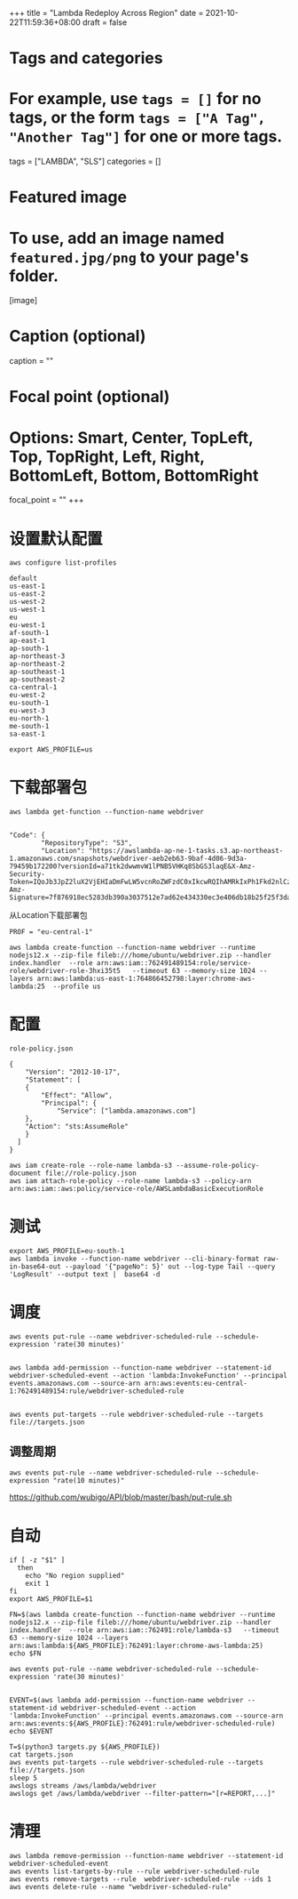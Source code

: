 +++
title = "Lambda Redeploy Across Region"
date = 2021-10-22T11:59:36+08:00
draft = false

# Tags and categories
# For example, use `tags = []` for no tags, or the form `tags = ["A Tag", "Another Tag"]` for one or more tags.
tags = ["LAMBDA", "SLS"]
categories = []

# Featured image
# To use, add an image named `featured.jpg/png` to your page's folder. 
[image]
  # Caption (optional)
  caption = ""

  # Focal point (optional)
  # Options: Smart, Center, TopLeft, Top, TopRight, Left, Right, BottomLeft, Bottom, BottomRight
  focal_point = ""
+++

# 设置默认配置

```
aws configure list-profiles

default
us-east-1
us-east-2
us-west-2
us-west-1
eu
eu-west-1
af-south-1
ap-east-1
ap-south-1
ap-northeast-3
ap-northeast-2
ap-southeast-1
ap-southeast-2
ca-central-1
eu-west-2
eu-south-1
eu-west-3
eu-north-1
me-south-1
sa-east-1

export AWS_PROFILE=us
```

# 下载部署包


```
aws lambda get-function --function-name webdriver


"Code": {
        "RepositoryType": "S3",
        "Location": "https://awslambda-ap-ne-1-tasks.s3.ap-northeast-1.amazonaws.com/snapshots/webdriver-aeb2eb63-9baf-4d06-9d3a-79459b172200?versionId=a71tk2dwwmvW1lPNB5VHKq8SbGS3laqE&X-Amz-Security-Token=IQoJb3JpZ2luX2VjEHIaDmFwLW5vcnRoZWFzdC0xIkcwRQIhAMRkIxPh1Fkd2nlCzgiDbsrmnCZEVunHibw2Cm6cyRIUAiB5t60IO6iESPDeUsTuQEjGyLfI73QyMK1mJY9Al70yECqNBAj8%2F%2F%2F%2F%2F%2F%2F%2F%2F%2F8BEAIaDDkxOTk4MDkyNTEzOSIMjVD0S8e1HGmJujr6KuEDO8SCL9OcolFOwL4IKMbE3euJLEtiGjSxH6c8jRPbnjp07Zf%2BxrOfJmWT2MORQs0RAQSLJV5nOFfRWTIPI4dSNhI3Q628XqklZ8%2BF1UktvA5vRdEU3LhDvOSsDCmL19k&X-Amz-Signature=7f876918ec5283db390a3037512e7ad62e434330ec3e406db18b25f25f3da0fe"
```

从Location下载部署包


```
PROF = "eu-central-1"

aws lambda create-function --function-name webdriver --runtime nodejs12.x --zip-file fileb:///home/ubuntu/webdriver.zip --handler index.handler  --role arn:aws:iam::762491489154:role/service-role/webdriver-role-3hxi35t5   --timeout 63 --memory-size 1024 --layers arn:aws:lambda:us-east-1:764866452798:layer:chrome-aws-lambda:25  --profile us
```
# 配置

`role-policy.json`

```
{
    "Version": "2012-10-17",
    "Statement": [
    {
        "Effect": "Allow",
        "Principal": {
            "Service": ["lambda.amazonaws.com"]
    },
    "Action": "sts:AssumeRole"
    }
  ]
}
```


```
aws iam create-role --role-name lambda-s3 --assume-role-policy-document file://role-policy.json
aws iam attach-role-policy --role-name lambda-s3 --policy-arn arn:aws:iam::aws:policy/service-role/AWSLambdaBasicExecutionRole
```

# 测试


```
export AWS_PROFILE=eu-south-1
aws lambda invoke --function-name webdriver --cli-binary-format raw-in-base64-out --payload '{"pageNo": 5}' out --log-type Tail --query 'LogResult' --output text |  base64 -d
```

# 调度

```
aws events put-rule --name webdriver-scheduled-rule --schedule-expression 'rate(30 minutes)' 


aws lambda add-permission --function-name webdriver --statement-id webdriver-scheduled-event --action 'lambda:InvokeFunction' --principal events.amazonaws.com --source-arn arn:aws:events:eu-central-1:762491489154:rule/webdriver-scheduled-rule


aws events put-targets --rule webdriver-scheduled-rule --targets file://targets.json
```

## 调整周期 

```
aws events put-rule --name webdriver-scheduled-rule --schedule-expression "rate(10 minutes)"
```

https://github.com/wubigo/API/blob/master/bash/put-rule.sh




# 自动

```
if [ -z "$1" ]
  then
    echo "No region supplied"
    exit 1
fi
export AWS_PROFILE=$1

FN=$(aws lambda create-function --function-name webdriver --runtime nodejs12.x --zip-file fileb:///home/ubuntu/webdriver.zip --handler index.handler  --role arn:aws:iam::762491:role/lambda-s3   --timeout 63 --memory-size 1024 --layers arn:aws:lambda:${AWS_PROFILE}:762491:layer:chrome-aws-lambda:25)
echo $FN

aws events put-rule --name webdriver-scheduled-rule --schedule-expression 'rate(30 minutes)'


EVENT=$(aws lambda add-permission --function-name webdriver --statement-id webdriver-scheduled-event --action 'lambda:InvokeFunction' --principal events.amazonaws.com --source-arn arn:aws:events:${AWS_PROFILE}:762491:rule/webdriver-scheduled-rule)
echo $EVENT

T=$(python3 targets.py ${AWS_PROFILE})
cat targets.json
aws events put-targets --rule webdriver-scheduled-rule --targets file://targets.json
sleep 5
awslogs streams /aws/lambda/webdriver
awslogs get /aws/lambda/webdriver --filter-pattern="[r=REPORT,...]"
```


# 清理

```
aws lambda remove-permission --function-name webdriver --statement-id webdriver-scheduled-event
aws events list-targets-by-rule --rule webdriver-scheduled-rule
aws events remove-targets --rule  webdriver-scheduled-rule --ids 1
aws events delete-rule --name "webdriver-scheduled-rule"
```